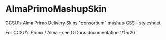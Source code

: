 # AlmaPrimoMashupSkin
CCSU's Alma Primo Delivery Skins "consortium" mashup CSS - stylesheet

For CCSU's Primo / Alma - see G Docs documentation 1/15/20
